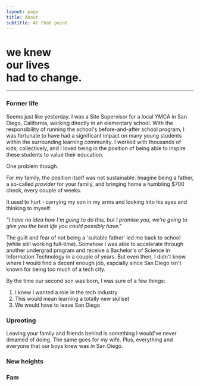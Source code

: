 ```yaml
---
layout: page
title: About
subtitle: At that point
---
```

<h1 class="home--subtitle text--bold">we knew<br>our lives<br> had to change.</h1>
<hr class="divider--gray">

### Former life

Seems just like yesterday. I was a Site Supervisor for a local YMCA in San Diego, California, working directly in an elementary school. With the responsibility of running the school's before-and-after school program, I was fortunate to have had a significant impact on many young students within the surrounding learning community. I worked with thousands of kids, collectively, and I loved being in the position of being able to inspire these students to value their education.

One problem though.

For my family, the position itself was not sustainable. Imagine being a father, a so-called _provider_ for your family, and bringing home a humbling $700 check, every couple of weeks.

It used to hurt - carrying my son in my arms and looking into his eyes and thinking to myself:

_"I have no idea how I'm going to do this, but I promise you, we're going to give you the best life you could possibly have."_

The guilt and fear of not being a 'suitable father' led me back to school (while still working full-time). Somehow I was able to accelerate through another undergrad program and receive a Bachelor's of Science in Information Technology in a couple of years. But even then, I didn't know where I would find a decent enough job, espcially since San Diego isn't known for being too much of a tech city.

By the time our second son was born, I was sure of a few things:

1. I knew I wanted a role in the tech industry
2. This would mean learning a totally new skillset
3. We would have to leave San Diego

### Uprooting

Leaving your family and friends behind is something I would've never dreamed of doing. The same goes for my wife. Plus, everything and everyone that our boys knew was _in_ San Diego.

### New heights

### Fam

